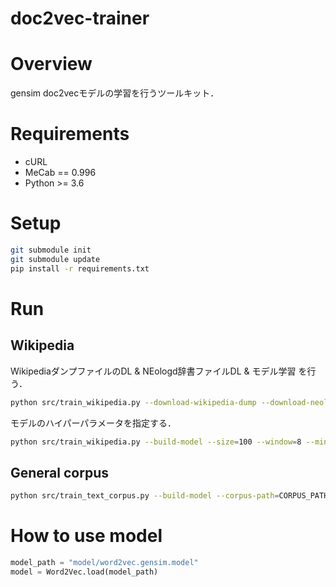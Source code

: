 doc2vec-trainer
===============================

# Overview

gensim doc2vecモデルの学習を行うツールキット．

# Requirements

- cURL
- MeCab == 0.996
- Python >= 3.6

# Setup

```bash
git submodule init
git submodule update
pip install -r requirements.txt
```

# Run

## Wikipedia

WikipediaダンプファイルのDL & NEologd辞書ファイルDL & モデル学習 を行う．

```bash
python src/train_wikipedia.py --download-wikipedia-dump --download-neologd --build-model
```

モデルのハイパーパラメータを指定する．

```bash
python src/train_wikipedia.py --build-model --size=100 --window=8 --min-count=5 --dm=0
```

## General corpus

```bash
python src/train_text_corpus.py --build-model --corpus-path=CORPUS_PATH --size=100 --window=8 --min-count=5 --dm=0
```

# How to use model

```python
model_path = "model/word2vec.gensim.model"
model = Word2Vec.load(model_path)
```